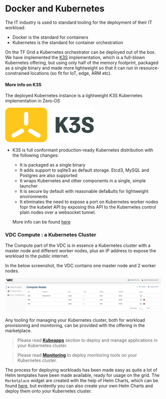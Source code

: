 # Docker and Kubernetes
<!-- TO DO geert
- intro: explain in short what is kubernetes cluster and how it relates to TF evdc Compute nodes. 
- intro: show when you upgrade a computer node, it means youre deploying kubernetes cluster. 
- explains the sizes of kubernetes cluster,  
- add link on how to add compute nodes at the end. (evdc_compute) -->

The IT industry is used to standard tooling for the deployment of their IT workload: 
- Docker is the standard for containers
- Kubernetes is the standard for container orchestration

On the TF Grid a Kubernetes orchestrator can be deployed out of the box. We have implemented the [K3S](https://k3s.io) implementation, which is a full-blown Kubernetes offering, but using only half of the memory footprint, packaged as a single binary and made more lightweight so that it can run in resource-constrained locations (so fit for IoT, edge, ARM etc). 

#### More info on K3S 

The deployed Kubernetes instance  is a lightweight K3S Kubernetes implementation in Zero-OS

  ![](img/evdck3slogo.png)

- K3S is full conformant production-ready Kubernetes distribution with the following changes:   
   - It is packaged as a single binary
   - It adds support to sqlite3 as default storage. Etcd3, MySQL and Postgres are also supported
   - It wraps Kubernetes and other components in a single, simple launcher
   - It is secure by default with reasonable defa&ults for lightweight environments
   - It eliminates the need to expose a port on Kubernetes worker nodes fopr the kubelet API by exposing this API to the Kubernetes control plain nodes over a websocket tunnel. 
   
   More info can be found [here](https://github.com/rancher/k3s)
   
### VDC Compute : a Kubernetes Cluster

The Compute part of the VDC is in essence a Kubernetes cluster with a master node and different worker nodes, plus an IP address to expose the workload to the public internet. 

In the below screenshot, the VDC contains one master node and 2 worker nodes. 

![](img/evdc_compute_nodes.png)

Any tooling for managing your Kubernetes cluster, both for workload provisioning and monitoring, can be provided with the offering in the marketplace. 

> Please read [__Kubeapps__](evdc_kubeapps) section to deploy and manage applications in your Kubernetes cluster. 

> Please read [__Monitoring__](evdc_monitoring_k8s) to deploy monitoring tools on your Kubernetes cluster. 

The process for deploying workloads has been made easy as quite a lot of Helm templates have been made available, ready for usage on the grid. The `Marketplace` widget are created with the help of Helm Charts, which can be found [here](https://github.com/threefoldtech/vdc-solutions-charts), but evidently you can also create your own Helm Charts and deploy them onto your Kubernetes cluster. 
